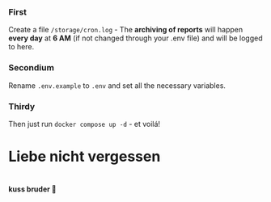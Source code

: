 ### First

Create a file `/storage/cron.log` - The **archiving of
reports** will happen **every day** at **6 AM** (if not changed through
your .env file) and will be logged to here.

### Secondium

Rename `.env.example` to `.env` and set all the necessary variables.

### Thirdy

Then just run `docker compose up -d` - et voilá!

#

#

# Liebe nicht vergessen

#

**kuss bruder 💋**
